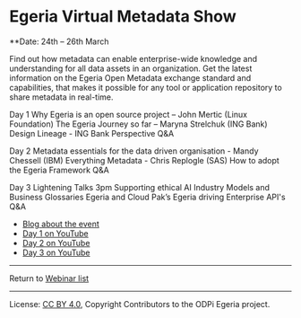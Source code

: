 <!-- SPDX-License-Identifier: CC-BY-4.0 -->
<!-- Copyright Contributors to the ODPi Egeria project 2020. -->

# Egeria Virtual Metadata Show

**Date: 24th – 26th March

Find out how metadata can enable enterprise-wide knowledge and understanding for all data assets in an organization. Get the latest information on the Egeria Open Metadata exchange standard and capabilities, that makes it possible for any tool or application repository to share metadata in real-time.

Day 1
Why Egeria is an open source project – John Mertic (Linux Foundation)
The Egeria Journey so far – Maryna Strelchuk (ING Bank)
Design Lineage - ING Bank Perspective
Q&A

Day 2
Metadata essentials for the data driven organisation - Mandy Chessell (IBM)
Everything Metadata - Chris Replogle (SAS)
How to adopt the Egeria Framework
Q&A

Day 3 Lightening Talks 3pm
Supporting ethical AI
Industry Models and Business Glossaries
Egeria and Cloud Pak’s
Egeria driving Enterprise API's
Q&A

* [Blog about the event](https://www.odpi.org/blog/2020/01/24/the-egeria-metadata-show-london-24th-march-2020)
* [Day 1 on YouTube](https://www.youtube.com/watch?v=DvmQSCjGNVY)
* [Day 2 on YouTube](https://www.youtube.com/watch?v=uCK7BmgxuqY)
* [Day 3 on YouTube](https://www.youtube.com/watch?v=jsq2dcB2IxQ)

----
Return to [Webinar list](..)

----
License: [CC BY 4.0](https://creativecommons.org/licenses/by/4.0/),
Copyright Contributors to the ODPi Egeria project.